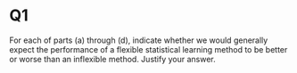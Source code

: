 # Q1
For each of parts (a) through (d), indicate whether we would generally expect the performance of a flexible statistical learning method to be better or worse than an inflexible method. Justify your answer.
